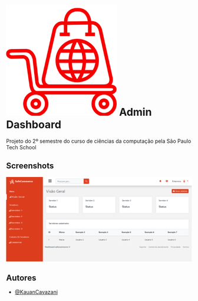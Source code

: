# ![Logo](assets/readme/logoReadme.png) Admin Dashboard

Projeto do 2º semestre do curso de ciências da computação pela São Paulo Tech School


## Screenshots

![App Screenshot](assets/readme/screenshot.png)


## Autores

- [@KauanCavazani](https://www.github.com/KauanCavazani)

